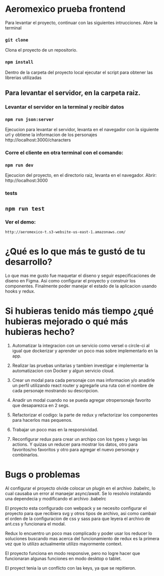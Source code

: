 # Aeromexico prueba frontend

Para levantar el proyecto, continuar con las siguientes intrucciones. Abre la terminal

### `git clone`
Clona el proyecto de un repositorio.

### `npm install`
Dentro de la carpeta del proyecto local ejecutar el script para obtener las librerias utilizadas

## Para levantar el servidor, en la carpeta raiz.
### Levantar el servidor en la terminal y recibir datos
### `npm run json:server `

Ejecucion para levantar el servidor, levanta en el navegador con la siguiente url y obtiene la informacion de los personajes http://localhost:3000/characters

### Corre el cliente en otra terminal con el comando:
### `npm run dev`

Ejecucion del proyecto, en el directorio raiz, levanta en el navegador. Abrir: http://localhost:3000

### tests
## `npm run test`

### Ver el demo:
    http://aeromexico-t.s3-website-us-east-1.amazonaws.com/

# ¿Qué es lo que más te gustó de tu desarrollo?
Lo que mas me gusto fue maquetar el diseno y seguir especificaciones de diseno en Figma. Asi como configurar el proyecto y construir los componentes.
Finalmente poder manejar el estado de la aplicacion usando hooks y redux.

# Si hubieras tenido más tiempo ¿qué hubieras mejorado o qué más hubieras hecho?

1. Automatizar la integracion con un servicio como versel o circle-ci al igual que dockerizar y aprender un poco mas sobre implementarlo en la app.

2. Realizar las pruebas unitarias y tambien investigar e implementar la automatizacion con Docker y algun servicio cloud.

3. Crear un modal para cada personaje con mas informacion y/o
anadirle un perfil utilizando react router y agregarle una ruta con el nombre de cada personaje mostrando su descripcion.

4. Anadir un modal cuando no se pueda agregar otropersonaje favorito que desaparezca en 2 segs.

5. Refactorizar el codigo: la parte de redux y refactorizar los componentes para hacerlos mas pequenos.

6. Trabajar un poco mas en la responsividad.

7. Reconfigurar redux para crear un archipo con los types y luego las actions. Y quizas un reducer para mostrar los datos, otro para favoritos/no favoritos y otro para agregar el nuevo personaje y combinarlos.

# Bugs o problemas
Al configurar el proyecto olvide colocar un plugin en el archivo .babelrc, lo cual causaba un error al manaejar async/await. Se lo resolvio instalando una dependecia y modificando el archivo .babelrc

El proyecto esta configurado con webpack y se necesito configurar el proyecto para que recibiera svg y otros tipos de archivo, asi como cambair el orden de la configuracion de css y sass para que leyera el archivo de ant.css y funcionara el modal.

Redux lo encuentro un poco mas complicado y poder usar los reducer lo soluciones buscando mas acerca del funcionamiento de redux es la primera vez que lo utilizo actualmente utilizo mayormente context.

El proyecto funciona en modo responsive, pero no logre hacer que funcionaran algunas funciones en modo desktop o tablet.

El proyect tenia la un conflicto con las keys, ya que se repitieron.
